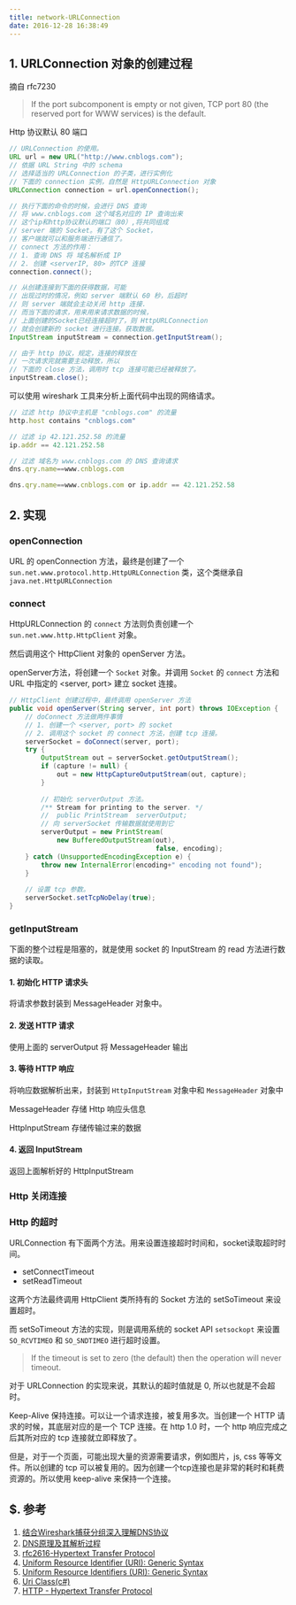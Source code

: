 ```yaml
---
title: network-URLConnection
date: 2016-12-28 16:38:49
---
```


## 1. URLConnection 对象的创建过程

摘自 rfc7230

> If the port subcomponent is empty or not given, TCP port 80 (the reserved port for WWW services) is the default.

Http 协议默认 80 端口

``` java
// URLConnection 的使用。
URL url = new URL("http://www.cnblogs.com");
// 依据 URL String 中的 schema
// 选择适当的 URLConnection 的子类，进行实例化
// 下面的 connection 实例，自然是 HttpURLConnection 对象
URLConnection connection = url.openConnection();

// 执行下面的命令的时候，会进行 DNS 查询
// 将 www.cnblogs.com 这个域名对应的 IP 查询出来
// 这个ip和http协议默认的端口（80）,将共同组成
// server 端的 Socket。有了这个 Socket，
// 客户端就可以和服务端进行通信了。
// connect 方法的作用：
// 1. 查询 DNS 将 域名解析成 IP
// 2. 创建 <serverIP, 80> 的TCP 连接 
connection.connect();

// 从创建连接到下面的获得数据，可能
// 出现过时的情况，例如 server 端默认 60 秒，后超时
// 则 server 端就会主动关闭 http 连接.
// 而当下面的请求，用来用来请求数据的时候，
// 上面创建的Socket已经连接超时了，则 HttpURLConnection
// 就会创建新的 socket 进行连接。获取数据。
InputStream inputStream = connection.getInputStream();

// 由于 http 协议，规定，连接的释放在
// 一次请求完就需要主动释放，所以
// 下面的 close 方法，调用时 tcp 连接可能已经被释放了。
inputStream.close();
```

可以使用 wireshark 工具来分析上面代码中出现的网络请求。

``` js
// 过滤 http 协议中主机是 "cnblogs.com" 的流量
http.host contains "cnblogs.com"

// 过滤 ip 42.121.252.58 的流量
ip.addr == 42.121.252.58

// 过滤 域名为 www.cnblogs.com 的 DNS 查询请求
dns.qry.name==www.cnblogs.com

dns.qry.name==www.cnblogs.com or ip.addr == 42.121.252.58
```

## 2. 实现

### openConnection

URL 的 openConnection 方法，最终是创建了一个 `sun.net.www.protocol.http.HttpURLConnection` 类，这个类继承自 `java.net.HttpURLConnection`

### connect

HttpURLConnection 的 `connect` 方法则负责创建一个 `sun.net.www.http.HttpClient` 对象。

然后调用这个 HttpClient 对象的 openServer 方法。

openServer方法，将创建一个 `Socket` 对象。并调用 `Socket` 的 `connect` 方法和 URL 中指定的 <server, port> 建立 socket 连接。

``` java
// HttpClient 创建过程中，最终调用 openServer 方法
public void openServer(String server, int port) throws IOException {
	// doConnect 方法做两件事情
	// 1. 创建一个 <server, port> 的 socket
	// 2. 调用这个 socket 的 connect 方法，创建 tcp 连接。
    serverSocket = doConnect(server, port);
    try {
        OutputStream out = serverSocket.getOutputStream();
        if (capture != null) {
            out = new HttpCaptureOutputStream(out, capture);
        }
        
        // 初始化 serverOutput 方法。
        /** Stream for printing to the server. */
    	//  public PrintStream  serverOutput;
    	// 向 serverSocket 传输数据就使用到它
        serverOutput = new PrintStream(
            new BufferedOutputStream(out),
                                     false, encoding);
    } catch (UnsupportedEncodingException e) {
        throw new InternalError(encoding+" encoding not found");
    }
    
    // 设置 tcp 参数。
    serverSocket.setTcpNoDelay(true);
}
```

### getInputStream

下面的整个过程是阻塞的，就是使用 socket 的 InputStream 的 read 方法进行数据的读取。

#### 1. 初始化 HTTP 请求头 

将请求参数封装到 MessageHeader 对象中。

#### 2. 发送 HTTP 请求 

使用上面的 serverOutput 将 MessageHeader 输出

#### 3. 等待 HTTP 响应

将响应数据解析出来，封装到 `HttpInputStream` 对象中和 `MessageHeader` 对象中

MessageHeader 存储 Http 响应头信息

HttpInputStream 存储传输过来的数据

#### 4. 返回 InputStream

返回上面解析好的 HttpInputStream

### Http 关闭连接


### Http 的超时

URLConnection 有下面两个方法。用来设置连接超时时间和，socket读取超时时间。

* setConnectTimeout
* setReadTimeout

这两个方法最终调用 HttpClient 类所持有的 Socket 方法的 setSoTimeout 来设置超时。

而 setSoTimeout 方法的实现，则是调用系统的 socket API `setsockopt` 来设置 `SO_RCVTIMEO` 和 `SO_SNDTIMEO` 进行超时设置。

> If the timeout is set to zero (the default) then the operation will never timeout.

对于 URLConnection 的实现来说，其默认的超时值就是 0, 所以也就是不会超时。

Keep-Alive 保持连接。可以让一个请求连接，被复用多次。当创建一个 HTTP 请求的时候，其底层对应的是一个 TCP 连接。在 http 1.0 时，一个 http 响应完成之后其所对应的 tcp 连接就立即释放了。

但是，对于一个页面，可能出现大量的资源需要请求，例如图片，js, css 等等文件。所以创建的 tcp 可以被复用的。因为创建一个tcp连接也是非常的耗时和耗费资源的。所以使用 keep-alive 来保持一个连接。

## $. 参考
1. [结合Wireshark捕获分组深入理解DNS协议](http://blog.csdn.net/zhaqiwen/article/details/18048791)
2. [DNS原理及其解析过程](http://369369.blog.51cto.com/319630/812889/)
3. [rfc2616-Hypertext Transfer Protocol](https://tools.ietf.org/html/rfc2616)
4. [Uniform Resource Identifier (URI): Generic Syntax](https://tools.ietf.org/html/rfc3986)
5. [Uniform Resource Identifiers (URI): Generic Syntax](https://tools.ietf.org/html/rfc2396)
6. [Uri Class(c#)](https://msdn.microsoft.com/en-us/library/system.uri)
7. [HTTP - Hypertext Transfer Protocol](https://www.w3.org/Protocols/)